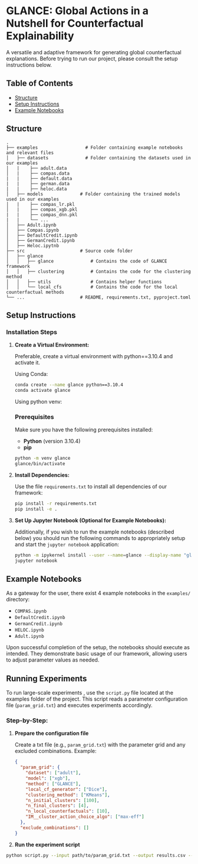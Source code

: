 # GLANCE: Global Actions in a Nutshell for Counterfactual Explainability
A versatile and adaptive framework for generating global counterfactual explanations.
Before trying to run our project, please consult the setup instructions below.

## Table of Contents
- [Structure](#structure)
- [Setup Instructions](#setup-instructions)
- [Example Notebooks](#example-notebooks)

## Structure
    .
    ├── examples                  # Folder containing example notebooks and relevant files
    │   ├── datasets              # Folder containing the datasets used in our examples  
    │   |    ├── adult.data            
    │   |    ├── compas.data  
    |   |    ├── default.data  
    |   |    ├── german.data  
    |   |    ├── heloc.data   
    │   ├── models              # Folder containing the trained models used in our examples  
    │   |    ├── compas_lr.pkl            
    │   |    ├── compas_xgb.pkl  
    |   |    ├── compas_dnn.pkl  
    |   |    └── ...   
    │   ├── Adult.ipynb
    │   ├── Compas.ipynb
    │   ├── DefaultCredit.ipynb
    │   ├── GermanCredit.ipynb
    │   ├── Heloc.ipytnb              
    ├── src                     # Source code folder
    │   ├── glance     
    │   │   ├── glance              # Contains the code of GLANCE framework
    │   │   ├── clustering          # Contains the code for the clustering method
    │   │   ├── utils               # Contains helper functions
    │   │   └── local_cfs           # Contains the code for the local counterfactual methods
    └── ...                     # README, requirements.txt, pyproject.toml

## Setup Instructions

### Installation Steps

1. **Create a Virtual Environment:**
   
    Preferable, create a virtual environment with python==3.10.4 and activate it. 

    Using Conda:
    ```bash
    conda create --name glance python==3.10.4
    conda activate glance
    ```

    Using python venv:
    ### Prerequisites
    
    Make sure you have the following prerequisites installed:
    - **Python** (version 3.10.4)
    - **pip**
    ```bash
    python -m venv glance
    glance/bin/activate  
    ```


3. **Install Dependencies:**
   
    Use the file `requirements.txt` to install all dependencies of our framework:

    ```bash
    pip install -r requirements.txt
    pip install -e .
    ```

4. **Set Up Jupyter Notebook (Optional for Example Notebooks):**
   
    Additionally, if you wish to run the example notebooks (described below) you should run the following commands to appropriately setup and start the `jupyter notebook` application:

    ```bash
    python -m ipykernel install --user --name=glance --display-name "glance env"
    jupyter notebook

    ```

## Example Notebooks

As a gateway for the user, there exist 4 example notebooks in the `examples/` directory:

- `COMPAS.ipynb`
- `DefaultCredit.ipynb`
- `GermanCredit.ipynb`
- `HELOC.ipynb`
- `Adult.ipynb`

Upon successful completion of the setup, the notebooks should execute as intended. They demonstrate basic usage of our framework, allowing users to adjust parameter values as needed.

## Running Experiments

To run large-scale experiments , use the `script.py` file located at the examples folder of the project. This script reads a parameter configuration file (`param_grid.txt`) and executes experiments accordingly.

### Step-by-Step:

1. **Prepare the configuration file**

   Create a txt file (e.g., `param_grid.txt`) with the parameter grid and any excluded combinations. Example:

   ```json
   {
     "param_grid": {
       "dataset": ["adult"],
       "model": ["xgb"],
       "method": ["GLANCE"],
       "local_cf_generator": ["Dice"],
       "clustering_method": ["KMeans"],
       "n_initial_clusters": [100],
       "n_final_clusters": [4],
       "n_local_counterfactuals": [10],
       "IM__cluster_action_choice_algo": ["max-eff"]
     },
     "exclude_combinations": []
   }

2. **Run the experiment script**
```bash
python script.py --input path/to/param_grid.txt --output results.csv --error errors.log
```
